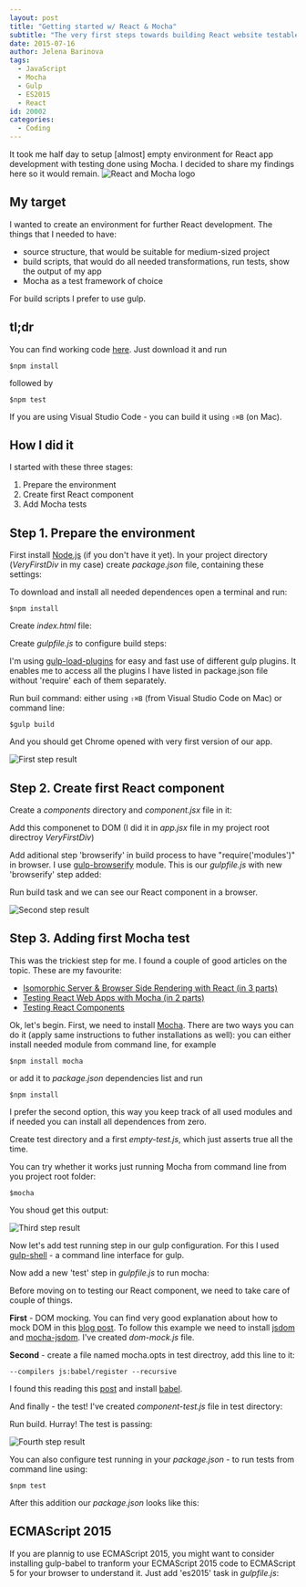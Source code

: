 ```yaml
---
layout: post
title: "Getting started w/ React & Mocha"
subtitle: "The very first steps towards building React website testable w/ Mocha"
date: 2015-07-16
author: Jelena Barinova
tags:
  - JavaScript
  - Mocha
  - Gulp
  - ES2015
  - React
id: 20002
categories:
  - Coding
---
```

  
It took me half day to setup [almost] empty environment for React app development with testing done using Mocha. 
I decided to share my findings here so it would remain. 
<img src="{{ site.baseurl }}/img/post_img/vfd-react-mocha.png" alt="React and Mocha logo" class="right" />

## My target
I wanted to create an environment for further React development. The things that I needed to have:

* source structure, that would be suitable for medium-sized project
* build scripts, that would do all needed transformations, run tests, show the output of my app
* Mocha as a test framework of choice 

For build scripts I prefer to use gulp.

## tl;dr
You can find working code [here](https://github.com/JelenaBarinova/VeryFirstDiv). Just download it and run 

~~~
$npm install
~~~

followed by 

~~~
$npm test
~~~

If you are using Visual Studio Code - you can build it using `⇧⌘B` (on Mac).  

## How I did it
I started with these three stages:

1. Prepare the environment
2. Create first React component
3. Add Mocha tests

## Step 1. Prepare the environment
First install [Node.js](https://nodejs.org/) (if you don't have it yet).
In your project directory (_VeryFirstDiv_ in my case) create _package.json_ file, containing these settings:
<script src="https://gist.github.com/JelenaBarinova/31ce415a9beac855c75e.js"></script>

To download and install all needed dependences open a terminal and run: 

~~~
$npm install
~~~

Create _index.html_ file:
<script src="https://gist.github.com/JelenaBarinova/65ee857afca288768cb6.js"></script>

Create _gulpfile.js_ to configure build steps:
<script src="https://gist.github.com/JelenaBarinova/143d0b90f977e60184fa.js"></script>
I'm using [gulp-load-plugins](https://www.npmjs.com/package/gulp-load-plugins) for easy and fast use of different gulp plugins. It enables me to access all the plugins I have listed in package.json file without 'require' each of them separately. 

Run buil command: either using `⇧⌘B` (from Visual Studio Code on Mac) or command line:

~~~
$gulp build
~~~

And you should get Chrome opened with very first version of our app.

<img src="{{ site.baseurl }}/img/post_img/vfd-1.png" alt="First step result" class="right" />
  
## Step 2. Create first React component
Create a _components_ directory and _component.jsx_ file in it:
<script src="https://gist.github.com/JelenaBarinova/8a04f9f62934b4773b5d.js"></script>

Add this componenet to DOM (I did it in _app.jsx_ file in my project root directroy _VeryFirstDiv_)
<script src="https://gist.github.com/JelenaBarinova/2d3096930e0f739ab7e5.js"></script>

Add aditional step 'browserify' in build process to have "require('modules')" in browser. I use [gulp-browserify](https://www.npmjs.com/package/gulp-browserify) module. This is our _gulpfile.js_ with new 'browserify' step added:
<script src="https://gist.github.com/JelenaBarinova/912880187a6b55b83b5d.js"></script>

Run build task and we can see our React component in a browser.

<img src="{{ site.baseurl }}/img/post_img/vfd-2.png" alt="Second step result" class="right" />

## Step 3. Adding first Mocha test
This was the trickiest step for me. I found a couple of good articles on the topic. These are my favourite:

* [Isomorphic Server & Browser Side Rendering with React (in 3 parts)](https://github.com/jesstelford/react-isomorphic-boilerplate)
* [Testing React Web Apps with Mocha (in 2 parts)](http://www.hammerlab.org/2015/02/14/testing-react-web-apps-with-mocha/)
* [Testing React Components](http://www.asbjornenge.com/wwc/testing_react_components.html)

Ok, let's begin.
First, we need to install [Mocha](http://mochajs.org/). There are two ways you can do it (apply same instructions to futher installations as well): you can either install needed module from command line, for example 

~~~
$npm install mocha
~~~

or add it to _package.json_ dependencies list and run 

~~~
$npm install
~~~

I prefer the second option, this way you keep track of all used modules and if needed you can install all dependences from zero. 

Create test directory and a first _empty-test.js_, which just asserts true all the time.
<script src="https://gist.github.com/JelenaBarinova/a5a34db9c6a9cf8ccb38.js"></script>

You can try whether it works just running Mocha from command line from you project root folder: 

~~~
$mocha
~~~

You shoud get this output:

<img src="{{ site.baseurl }}/img/post_img/vfd-3.png" alt="Third step result" class="right" />

Now let's add test running step in our gulp configuration.
For this I used [gulp-shell](https://www.npmjs.com/package/gulp-shell) - a command line interface for gulp.

Now add a new 'test' step in _gulpfile.js_ to run mocha:
<script src="https://gist.github.com/JelenaBarinova/7d65aec1091f2ded3063.js"></script>

Before moving on to testing our React component, we need to take care of couple of things.

__First__ - DOM mocking. You can find very good explanation about how to mock DOM in this [blog post](http://www.asbjornenge.com/wwc/testing_react_components.html).
To follow this example we need to install [jsdom](https://github.com/tmpvar/jsdom) and [mocha-jsdom](https://github.com/rstacruz/mocha-jsdom). 
I've created _dom-mock.js_ file.
<script src="https://gist.github.com/JelenaBarinova/fab84f93dae04ca4123a.js"></script>

__Second__ - create a file named mocha.opts in test directroy, add this line to it: 

~~~
--compilers js:babel/register --recursive
~~~ 

I found this reading this [post](https://github.com/jesstelford/react-testing-mocha-jsdom) and install [babel](https://babeljs.io/).

And finally - the test! I've created _component-test.js_ file in test directory:
<script src="https://gist.github.com/JelenaBarinova/c4fd4c4cdad19b28fe0f.js"></script>

Run build. Hurray! The test is passing:

<img src="{{ site.baseurl }}/img/post_img/vfd-4.png" alt="Fourth step result" class="right" />
  
You can also configure test running in your _package.json_ - to run tests from command line using: 

~~~
$npm test
~~~

After this addition our _package.json_ looks like this:
<script src="https://gist.github.com/JelenaBarinova/085b9e9c727f166df806.js"></script>

## ECMAScript 2015
If you are plannig to use ECMAScript 2015, you might want to consider installing gulp-babel to tranform your ECMAScript 2015 code to ECMAScript 5 for your browser to understand it. Just add 'es2015' task in _gulpfile.js_:
<script src="https://gist.github.com/JelenaBarinova/8fd92aee1786dc774a9d.js"></script>
